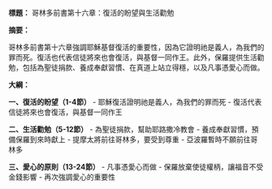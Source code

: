 **標題：** 哥林多前書第十六章：復活的盼望與生活勸勉

**摘要：**

哥林多前書第十六章強調耶穌基督復活的重要性，因為它證明祂是義人，為我們的罪而死。復活也代表信徒將來也會復活，與基督一同作王。此外，保羅提供生活勸勉，包括為聖徒捐款、養成奉獻習慣、在真道上站立得穩，以及凡事憑愛心而做。

**大綱：**

**一、復活的盼望（1-4節）**
    - 耶穌復活證明祂是義人，為我們的罪而死
    - 復活代表信徒將來也會復活，與基督一同作王

**二、生活勸勉（5-12節）**
    - 為聖徒捐款，幫助耶路撒冷教會
    - 養成奉獻習慣，預備保羅到來時獻上
    - 提摩太將前往哥林多，要受到尊重
    - 亞波羅暫時不願前往哥林多

**三、愛心的原則（13-24節）**
    - 凡事憑愛心而做
    - 保羅放棄使徒權柄，讓福音不受金錢影響
    - 再次強調愛心的重要性
